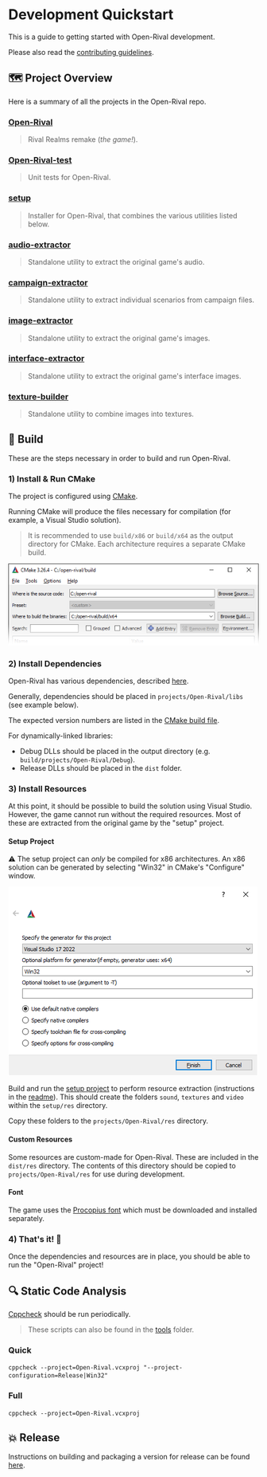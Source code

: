 # Development Quickstart

This is a guide to getting started with Open-Rival development.

Please also read the [contributing guidelines](/docs/CONTRIBUTING.md).

## :world_map: Project Overview

Here is a summary of all the projects in the Open-Rival repo.

### [Open-Rival](/projects/Open-Rival)

> Rival Realms remake (_the game!_).

### [Open-Rival-test](/projects/Open-Rival-test)

> Unit tests for Open-Rival.

### [setup](/projects/setup)

> Installer for Open-Rival, that combines the various utilities listed below.

### [audio-extractor](/projects/audio-extractor)

> Standalone utility to extract the original game's audio.

### [campaign-extractor](/projects/campaign-extractor)

> Standalone utility to extract individual scenarios from campaign files.

### [image-extractor](/projects/image-extractor)

> Standalone utility to extract the original game's images.

### [interface-extractor](/projects/interface-extractor)

> Standalone utility to extract the original game's interface images.

### [texture-builder](/projects/texture-builder)

> Standalone utility to combine images into textures.

## :hammer: Build

These are the steps necessary in order to build and run Open-Rival.

### 1) Install & Run CMake

The project is configured using [CMake](https://cmake.org/).

Running CMake will produce the files necessary for compilation (for example, a Visual Studio solution).

> It is recommended to use `build/x86` or `build/x64` as the output directory for CMake. Each architecture requires a separate CMake build.

![CMake GUI](/docs/images/cmake_gui.png)

### 2) Install Dependencies

Open-Rival has various dependencies, described [here](/docs/dependencies.md).

Generally, dependencies should be placed in `projects/Open-Rival/libs` (see example below).

The expected version numbers are listed in the [CMake build file](projects/Open-Rival/CMakeLists.txt).

For dynamically-linked libraries:
- Debug DLLs should be placed in the output directory (e.g. `build/projects/Open-Rival/Debug`).
- Release DLLs should be placed in the `dist` folder.

### 3) Install Resources

At this point, it should be possible to build the solution using Visual Studio. However, the game cannot run without the required resources. Most of these are extracted from the original game by the "setup" project.

#### Setup Project

:warning: The setup project can *only* be compiled for x86 architectures. An x86 solution can be generated by selecting "Win32" in CMake's "Configure" window.

![CMake GUI](/docs/images/cmake_gui_win32.png)

Build and run the [setup project](/projects/setup) to perform resource extraction (instructions in the [readme](/projects/setup/README.md)). This should create the folders `sound`, `textures` and `video` within the `setup/res` directory.

Copy these folders to the `projects/Open-Rival/res` directory.

#### Custom Resources

Some resources are custom-made for Open-Rival. These are included in the `dist/res` directory. The contents of this directory should be copied to `projects/Open-Rival/res` for use during development.

#### Font

The game uses the [Procopius font](https://fontsgeek.com/fonts/Procopius-Regular) which must be downloaded and installed separately.

### 4) That's it! :tada:

Once the dependencies and resources are in place, you should be able to run the "Open-Rival" project!

## :mag: Static Code Analysis

[Cppcheck](http://cppcheck.sourceforge.net/) should be run periodically.

> These scripts can also be found in the [tools](/tools) folder.

### Quick

```
cppcheck --project=Open-Rival.vcxproj "--project-configuration=Release|Win32"
```

### Full

```
cppcheck --project=Open-Rival.vcxproj
```

## :boom: Release

Instructions on building and packaging a version for release can be found [here](/docs/release_checklist.md).
